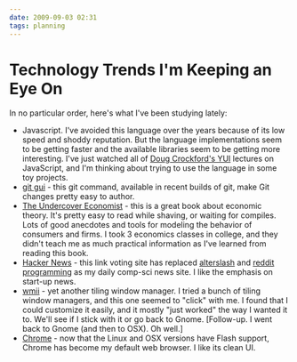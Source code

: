 ```yaml
---
date: 2009-09-03 02:31
tags: planning
---
```


# Technology Trends I'm Keeping an Eye On

In no particular order, here's what I've been studying lately:

* Javascript. I've avoided this language over the years because of its low speed and shoddy reputation. But the language implementations seem to be getting faster and the available libraries seem to be getting more interesting. I've just watched all of [Doug Crockford's YUI](http://search.yahoo.com/search?vs=developer.yahoo.com&vs=yuiblog.com&p=Crockford) lectures on JavaScript, and I'm thinking about trying to use the language in some toy projects.
* [git gui](http://linux.die.net/man/1/git-gui) \- this git command, available in recent builds of git, make Git changes pretty easy to author.
* [The Undercover Economist](http://www.amazon.com/Undercover-Economist-Exposing-Poor-Decent/dp/0195189779) \- this is a great book about economic theory. It's pretty easy to read while shaving, or waiting for compiles. Lots of good anecdotes and tools for modeling the behavior of consumers and firms. I took 3 economics classes in college, and they didn't teach me as much practical information as I've learned from reading this book.
* [Hacker News](http://news.ycombinator.com/) \- this link voting site has replaced [alterslash](http://alterslash.org/) and [reddit programming](http://reddit.com/r/programming) as my daily comp-sci news site. I like the emphasis on start-up news.
* [wmii](http://wmii.suckless.org/) \- yet another tiling window manager. I tried a bunch of tiling window managers, and this one seemed to "click" with me. I found that I could customize it easily, and it mostly "just worked" the way I wanted it to. We'll see if I stick with it or go back to Gnome. [Follow-up. I went back to Gnome (and then to OSX). Oh well.]
* [Chrome](http://www.google.com/chrome) \- now that the Linux and OSX versions have Flash support, Chrome has become my default web browser. I like its clean UI.
